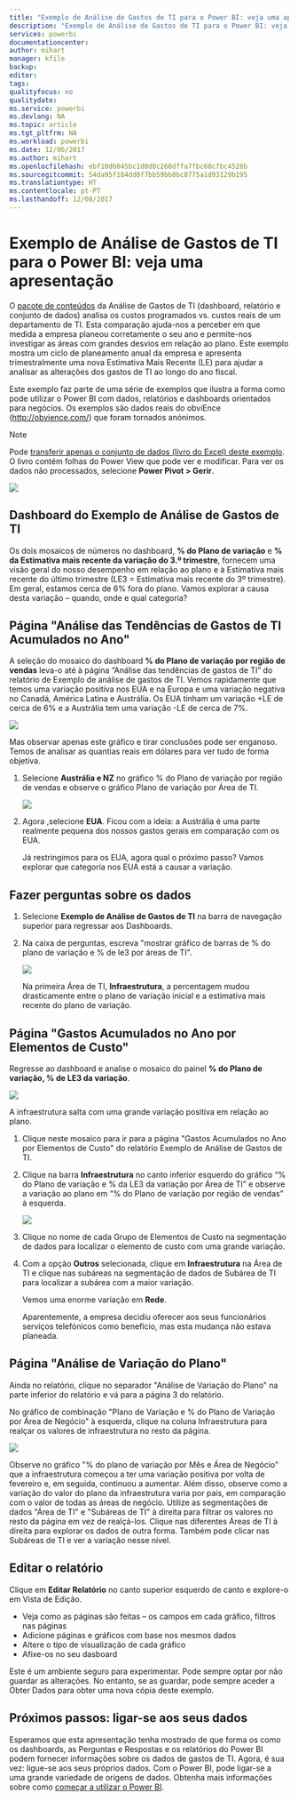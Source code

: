```yaml
---
title: "Exemplo de Análise de Gastos de TI para o Power BI: veja uma apresentação"
description: "Exemplo de Análise de Gastos de TI para o Power BI: veja uma apresentação"
services: powerbi
documentationcenter: 
author: mihart
manager: kfile
backup: 
editor: 
tags: 
qualityfocus: no
qualitydate: 
ms.service: powerbi
ms.devlang: NA
ms.topic: article
ms.tgt_pltfrm: NA
ms.workload: powerbi
ms.date: 12/06/2017
ms.author: mihart
ms.openlocfilehash: ebf10d6045bc1d0d0c260dffa7fbc68cfbc4528b
ms.sourcegitcommit: 54da95f184dd0f7bb59bb0bc8775a1d93129b195
ms.translationtype: HT
ms.contentlocale: pt-PT
ms.lasthandoff: 12/08/2017
---
```

# <a name="it-spend-analysis-sample-for-power-bi-take-a-tour"></a>Exemplo de Análise de Gastos de TI para o Power BI: veja uma apresentação
O [pacote de conteúdos](service-organizational-content-pack-introduction.md) da Análise de Gastos de TI (dashboard, relatório e conjunto de dados) analisa os custos programados vs. custos reais de um departamento de TI. Esta comparação ajuda-nos a perceber em que medida a empresa planeou corretamente o seu ano e permite-nos investigar as áreas com grandes desvios em relação ao plano. Este exemplo mostra um ciclo de planeamento anual da empresa e apresenta trimestralmente uma nova Estimativa Mais Recente (LE) para ajudar a analisar as alterações dos gastos de TI ao longo do ano fiscal.

Este exemplo faz parte de uma série de exemplos que ilustra a forma como pode utilizar o Power BI com dados, relatórios e dashboards orientados para negócios. Os exemplos são dados reais do obviEnce (<http://obvience.com/>) que foram tornados anónimos.

>[!Note] 
Pode [transferir apenas o conjunto de dados (livro do Excel) deste exemplo](http://go.microsoft.com/fwlink/?LinkId=529783). O livro contém folhas do Power View que pode ver e modificar. Para ver os dados não processados, selecione **Power Pivot > Gerir**.

![](media/sample-it-spend/it1.png)

## <a name="the-it-spend-analysis-sample-dashboard"></a>Dashboard do Exemplo de Análise de Gastos de TI
Os dois mosaicos de números no dashboard, **% do Plano de variação** e **% da Estimativa mais recente da variação do 3.º trimestre**, fornecem uma visão geral do nosso desempenho em relação ao plano e à Estimativa mais recente do último trimestre (LE3 = Estimativa mais recente do 3º trimestre). Em geral, estamos cerca de 6% fora do plano. Vamos explorar a causa desta variação – quando, onde e qual categoria?

## <a name="ytd-it-spend-trend-analysis-page"></a>Página "Análise das Tendências de Gastos de TI Acumulados no Ano"
A seleção do mosaico do dashboard **% do Plano de variação por região de vendas** leva-o até à página “Análise das tendências de gastos de TI” do relatório de Exemplo de análise de gastos de TI. Vemos rapidamente que temos uma variação positiva nos EUA e na Europa e uma variação negativa no Canadá, América Latina e Austrália. Os EUA tinham um variação +LE de cerca de 6% e a Austrália tem uma variação -LE de cerca de 7%.

![](media/sample-it-spend/it2.png)

Mas observar apenas este gráfico e tirar conclusões pode ser enganoso. Temos de analisar as quantias reais em dólares para ver tudo de forma objetiva.

1. Selecione **Austrália e NZ** no gráfico % do Plano de variação por região de vendas e observe o gráfico Plano de variação por Área de TI. 
   
   ![](media/sample-it-spend/it3.png)
2. Agora ,selecione **EUA**. Ficou com a ideia: a Austrália é uma parte realmente pequena dos nossos gastos gerais em comparação com os EUA.
   
    Já restringimos para os EUA, agora qual o próximo passo? Vamos explorar que categoria nos EUA está a causar a variação.

## <a name="ask-questions-of-the-data"></a>Fazer perguntas sobre os dados
1. Selecione **Exemplo de Análise de Gastos de TI** na barra de navegação superior para regressar aos Dashboards.
2. Na caixa de perguntas, escreva "mostrar gráfico de barras de % do plano de variação e % de le3 por áreas de TI".
   
   ![](media/sample-it-spend/it4.png) 
   
   Na primeira Área de TI, **Infraestrutura**, a percentagem mudou drasticamente entre o plano de variação inicial e a estimativa mais recente do plano de variação.

## <a name="ytd-spend-by-cost-elements-page"></a>Página "Gastos Acumulados no Ano por Elementos de Custo"
Regresse ao dashboard e analise o mosaico do painel **% do Plano de variação, % de LE3 da variação**.

![](media/sample-it-spend/it5.png)

A infraestrutura salta com uma grande variação positiva em relação ao plano.

1. Clique neste mosaico para ir para a página "Gastos Acumulados no Ano por Elementos de Custo" do relatório Exemplo de Análise de Gastos de TI.
2. Clique na barra **Infraestrutura** no canto inferior esquerdo do gráfico “% do Plano de variação e % da LE3 da variação por Área de TI” e observe a variação ao plano em “% do Plano de variação por região de vendas” à esquerda.
   
    ![](media/sample-it-spend/it6.png)
3. Clique no nome de cada Grupo de Elementos de Custo na segmentação de dados para localizar o elemento de custo com uma grande variação.
4. Com a opção **Outros** selecionada, clique em **Infraestrutura** na Área de TI e clique nas subáreas na segmentação de dados de Subárea de TI para localizar a subárea com a maior variação.  
   
   Vemos uma enorme variação em **Rede**.
   
   Aparentemente, a empresa decidiu oferecer aos seus funcionários serviços telefónicos como benefício, mas esta mudança não estava planeada. 

## <a name="plan-variance-analysis-page"></a>Página "Análise de Variação do Plano"
Ainda no relatório, clique no separador "Análise de Variação do Plano" na parte inferior do relatório e vá para a página 3 do relatório.

No gráfico de combinação "Plano de Variação e % do Plano de Variação por Área de Negócio" à esquerda, clique na coluna Infraestrutura para realçar os valores de infraestrutura no resto da página.

![](media/sample-it-spend/it7.png)

Observe no gráfico "% do plano de variação por Mês e Área de Negócio" que a infraestrutura começou a ter uma variação positiva por volta de fevereiro e, em seguida, continuou a aumentar. Além disso, observe como a variação do valor do plano da infraestrutura varia por país, em comparação com o valor de todas as áreas de negócio. Utilize as segmentações de dados "Área de TI" e "Subáreas de TI" à direita para filtrar os valores no resto da página em vez de realçá-los. Clique nas diferentes Áreas de TI à direita para explorar os dados de outra forma. Também pode clicar nas Subáreas de TI e ver a variação nesse nível.

## <a name="edit-the-report"></a>Editar o relatório
Clique em **Editar Relatório** no canto superior esquerdo de canto e explore-o em Vista de Edição.

* Veja como as páginas são feitas – os campos em cada gráfico, filtros nas páginas
* Adicione páginas e gráficos com base nos mesmos dados
* Altere o tipo de visualização de cada gráfico
* Afixe-os no seu dasboard

Este é um ambiente seguro para experimentar. Pode sempre optar por não guardar as alterações. No entanto, se as guardar, pode sempre aceder a Obter Dados para obter uma nova cópia deste exemplo.

## <a name="next-steps-connect-to-your-data"></a>Próximos passos: ligar-se aos seus dados
Esperamos que esta apresentação tenha mostrado de que forma os como os dashboards, as Perguntas e Respostas e os relatórios do Power BI podem fornecer informações sobre os dados de gastos de TI. Agora, é sua vez: ligue-se aos seus próprios dados. Com o Power BI, pode ligar-se a uma grande variedade de origens de dados. Obtenha mais informações sobre como [começar a utilizar o Power BI](service-get-started.md).

